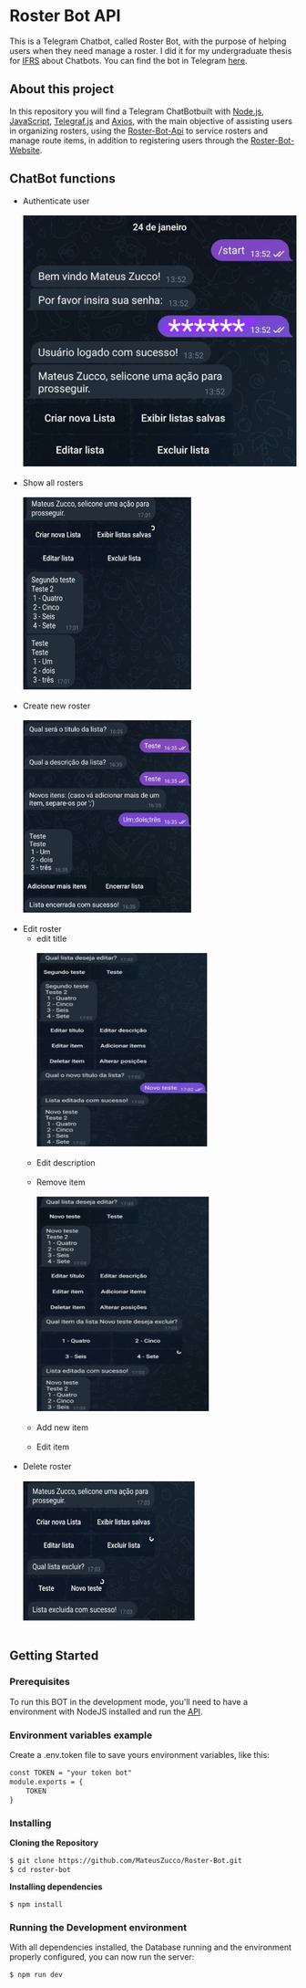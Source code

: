 # Roster Bot API

This is a Telegram Chatbot, called Roster Bot, with the purpose of helping users when they need manage a roster. I did it for my undergraduate thesis for [IFRS](https://ifrs.edu.br/) about Chatbots. You can find the bot in Telegram [here](https://t.me/BOT_roster_BOT). 

## About this project
 
In this repository you will find a Telegram ChatBotbuilt with [Node.js](https://nodejs.org/en/), [JavaScript](https://www.javascript.com/), [Telegraf.js](https://telegraf.js.org/) and [Axios](https://axios-http.com/), with the main objective of assisting users in organizing rosters, using the [Roster-Bot-Api](https://github.com/MateusZucco/Roster-Bot-Api) to service rosters and manage route items, in addition to registering users through the [Roster-Bot-Website](https://github.com/MateusZucco/Roster-Bot-Website).
  
## ChatBot functions
- Authenticate user <br /><br />
![Preview-Screens](https://github.com/MateusZucco/Roster-Bot/blob/master/assets/login2.jpeg)
<br /><br />
- Show all rosters <br /><br />
![Preview-Screens](https://github.com/MateusZucco/Roster-Bot/blob/master/assets/list.png)
<br /><br />
- Create new roster<br /><br />
![Preview-Screens](https://github.com/MateusZucco/Roster-Bot/blob/master/assets/create.png)
<br /><br />
- Edit roster
  - edit title<br /><br />
![Preview-Screens](https://github.com/MateusZucco/Roster-Bot/blob/master/assets/edit%20title.png)
<br /><br />
  - Edit description<br /><br />
  - Remove item<br /><br />
![Preview-Screens](https://github.com/MateusZucco/Roster-Bot/blob/master/assets/delete%20item.png)
<br /><br />
  - Add new item<br /><br />
  - Edit item<br /><br />
- Delete roster<br /><br />
![Preview-Screens](https://github.com/MateusZucco/Roster-Bot/blob/master/assets/delete.png)
<br /><br />
  
## Getting Started

### Prerequisites

To run this BOT in the development mode, you'll need to have a environment with NodeJS installed and run the [API](https://github.com/MateusZucco/Roster-Bot-Api).

### Environment variables example
Create a .env.token file to save yours environment variables, like this:

```
const TOKEN = "your token bot"
module.exports = {
    TOKEN
}
```

### Installing

**Cloning the Repository**

```
$ git clone https://github.com/MateusZucco/Roster-Bot.git
$ cd roster-bot
```

**Installing dependencies**

```
$ npm install
```

### Running the Development environment

With all dependencies installed, the Database running and the environment properly configured, you can now run the server:

```
$ npm run dev
```

